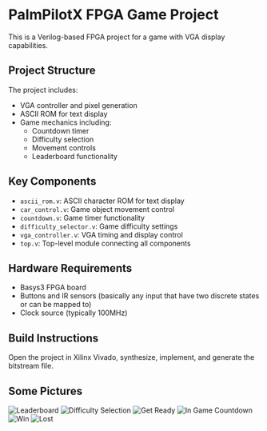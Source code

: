 # PalmPilotX FPGA Game Project

This is a Verilog-based FPGA project for a game with VGA display capabilities.

## Project Structure

The project includes:

- VGA controller and pixel generation
- ASCII ROM for text display
- Game mechanics including:
  - Countdown timer
  - Difficulty selection
  - Movement controls
  - Leaderboard functionality

## Key Components

- `ascii_rom.v`: ASCII character ROM for text display
- `car_control.v`: Game object movement control
- `countdown.v`: Game timer functionality
- `difficulty_selector.v`: Game difficulty settings
- `vga_controller.v`: VGA timing and display control
- `top.v`: Top-level module connecting all components

## Hardware Requirements

- Basys3 FPGA board
- Buttons and IR sensors (basically any input that have two discrete states or can be mapped to)
- Clock source (typically 100MHz)

## Build Instructions

Open the project in Xilinx Vivado, synthesize, implement, and generate the bitstream file.

## Some Pictures
![Leaderboard](https://github.com/user-attachments/assets/0709ceee-84a6-4373-95b9-e1d0a99ff086)
![Difficulty Selection](https://github.com/user-attachments/assets/7027bc57-997e-49cc-a9e8-be02be26c2c5)
![Get Ready](https://github.com/user-attachments/assets/63a5e665-5201-4897-b92a-49b7cf53af30)
![In Game Countdown](https://github.com/user-attachments/assets/6446b549-0e0a-4070-8e62-b0fe08710818)
![Win](https://github.com/user-attachments/assets/68d61281-cf18-41e3-91a3-36c9ec6de61a)
![Lost](https://github.com/user-attachments/assets/7c9c143e-98cd-4b7f-95be-39669ff4c43b)




